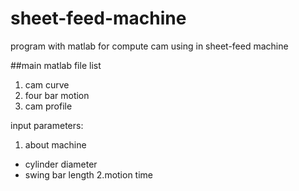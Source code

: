 sheet-feed-machine
==================

program with matlab for compute cam using in sheet-feed machine

##main matlab file
list

1. cam curve 
2. four bar motion 
3. cam profile

input parameters:  
1. about machine
  * cylinder diameter
  * swing bar length
2.motion time
